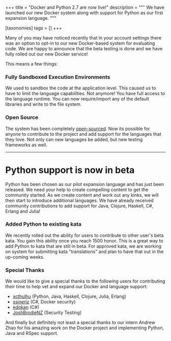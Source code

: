 +++
title = "Docker and Python 2.7 are now live!"
description = """
We have launched our new Docker system along with support for Python as our first expansion language.
"""

[taxonomies]
tags = []
+++

Many of you may have noticed recently that in your account settings there was an option to opt-in to our new Docker-based system for evaluating code. We are happy to announce that the beta testing is done and we have fully rolled out our new Docker service!

This means a few things:

### Fully Sandboxed Execution Environments
We used to sandbox the code at the application level. This caused us to have to limit the language capabilities. Not anymore! You have full access to the language runtime. You can now require/import any of the default libraries and write to the file system. 

### Open Source
The system has been completely [open-sourced](http://github.com/codewars/codewars-runner). Now its possible for anyone to contribute to the project and add support for the languages that they love. Not only can new languages be added, but new testing frameworks as well.

------

# Python support is now in beta

Python has been chosen as our pilot expansion language and has just been released. We need your help to create compelling content to get the community started. As we create content and work out any kinks, we will then start to introduce additional languages. We have already received community contributions to add support for Java, Clojure, Haskell, C#, Erlang and Julia! 

### Added Python to existing kata

We recently rolled out the ability for users to contribute to other user's beta kata. You gain this ability once you reach 1500 honor. This is a great way to add Python to kata that are still in beta. For approved kata, we are working on system for submitting kata "translations" and plan to have that out in the up-coming weeks. 

### Special Thanks
We would like to give a special thanks to the following users for contributing their time to help vet and expand our Docker and language support:

- [xcthulhu](http://www.codewars.com/users/xcthulhu)  (Python, Java, Haskell, Clojure, Julia, Erlang)
- [ssineriz](http://www.codewars.com/users/ssineriz) (C#, Docker security)
- [edokan](http://www.codewars.com/users/edokan) (C#)
- [JoshBrodieNZ](http://www.codewars.com/users/JoshBrodieNZ) (Security Testing)

And finally but definitely not least a special thanks to our intern Andrew Zhao for his amazing work on the Docker project and implementing Python, Java and RSpec support. 
